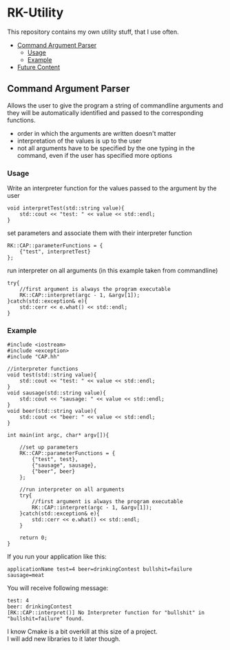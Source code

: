 # RK-Utility
This repository contains my own utility stuff, that I use often.

<p>
<ul class="toc_list">
	<li><a href="#CAP">Command Argument Parser</a>
		<ul>
			<li><a href="#CAP_usage">Usage</a></li>
			<li><a href="#CAP_example">Example</a></li>
		</ul>
	</li>
	<li><a href="#Future Content">Future Content</a></li>
</ul>
</p>

<h2 id="CAP">Command Argument Parser</h2>

Allows the user to give the program a string of commandline arguments and they will be automatically identified and passed to the corresponding functions. 
<ul class="toc_list">
	<li>order in which the arguments are written doesn't matter</li>
	<li>interpretation of the values is up to the user</li>
	<li>not all arguments have to be specified by the one typing in the command, even if the user has specified more options</li>
</ul>

<h3 id="CAP_usage">Usage</h3>
Write an interpreter function for the values passed to the argument by the user<br>

```
void interpretTest(std::string value){
	std::cout << "test: " << value << std::endl;
}
```

set parameters and associate them with their interpreter function<br>

```
RK::CAP::parameterFunctions = {
	{"test", interpretTest}
};
```

run interpreter on all arguments (in this example taken from commandline)<br>

```
try{
	//first argument is always the program executable
	RK::CAP::interpret(argc - 1, &argv[1]);
}catch(std::exception& e){
	std::cerr << e.what() << std::endl;
}
```

<h3 id="CAP_example">Example</h3>

```
#include <iostream>
#include <exception>
#include "CAP.hh"

//interpreter functions
void test(std::string value){
	std::cout << "test: " << value << std::endl;
}
void sausage(std::string value){
	std::cout << "sausage: " << value << std::endl;
}
void beer(std::string value){
	std::cout << "beer: " << value << std::endl;
}

int main(int argc, char* argv[]){

	//set up parameters
	RK::CAP::parameterFunctions = {
		{"test", test},
		{"sausage", sausage},
		{"beer", beer}
	};

	//run interpreter on all arguments
	try{
		//first argument is always the program executable
		RK::CAP::interpret(argc - 1, &argv[1]);
	}catch(std::exception& e){
		std::cerr << e.what() << std::endl;
	}
	
	return 0;
}
```
If you run your application like this:<br>
```
applicationName test=4 beer=drinkingContest bullshit=failure sausage=meat
```
You will receive following message:
```
test: 4
beer: drinkingContest
[RK::CAP::interpret()] No Interpreter function for "bullshit" in "bullshit=failure" found.
```

<p>
I know Cmake is a bit overkill at this size of a project. <br>
I will add new libraries to it later though.
</p>
